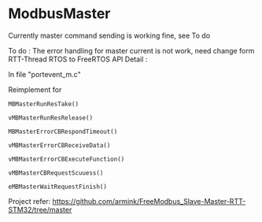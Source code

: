 # ModbusMaster

Currently master command sending is working fine, see To do

To do : The error handling for master current is not work, need change form RTT-Thread RTOS to FreeRTOS API
Detail :

  In file "portevent_m.c"
  
  Reimplement for 
  
    MBMasterRunResTake()
    
    vMBMasterRunResRelease()
    
    MBMasterErrorCBRespondTimeout()
    
    vMBMasterErrorCBReceiveData()
    
    vMBMasterErrorCBExecuteFunction()
    
    vMBMasterCBRequestScuuess()
    
    eMBMasterWaitRequestFinish()


Project refer: https://github.com/armink/FreeModbus_Slave-Master-RTT-STM32/tree/master
